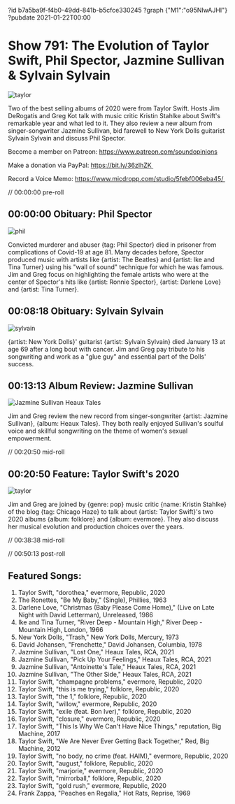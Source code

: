 ?id b7a5ba9f-f4b0-49dd-841b-b5cfce330245
?graph {"M1":"o95NIwAJHI"}
?pubdate 2021-01-22T00:00
# Show 791: The Evolution of Taylor Swift, Phil Spector, Jazmine Sullivan & Sylvain Sylvain

![taylor](https://static.soundopinions.org/images/2021/taylor.jpeg)

Two of the best selling albums of 2020 were from Taylor Swift. Hosts Jim DeRogatis and Greg Kot talk with music critic Kristin Stahlke about Swift's remarkable year and what led to it. They also review a new album from singer-songwriter Jazmine Sullivan, bid farewell to New York Dolls guitarist Sylvain Sylvain and discuss Phil Spector. 

Become a member on Patreon: https://www.patreon.com/soundopinions

Make a donation via PayPal: https://bit.ly/36zIhZK 

Record a Voice Memo: https://www.micdropp.com/studio/5febf006eba45/ 

// 00:00:00 pre-roll

## 00:00:00 Obituary: Phil Spector
![phil](https://static.soundopinions.org/images/2021/phil.jpeg)

Convicted murderer and abuser {tag: Phil Spector} died in prisoner from complications of Covid-19 at age 81. Many decades before, Spector produced music with artists like {artist: The Beatles} and {artist: Ike and Tina Turner} using his "wall of sound" technique for which he was famous. Jim and Greg focus on highlighting the female artists who were at the center of Spector's hits like {artist: Ronnie Spector}, {artist: Darlene Love} and {artist: Tina Turner}.

## 00:08:18 Obituary: Sylvain Sylvain
![sylvain](https://static.soundopinions.org/images/2021/sylvain.jpeg)

{artist: New York Dolls}' guitarist {artist: Sylvain Sylvain} died January 13 at age 69 after a long bout with cancer. Jim and Greg pay tribute to his songwriting and work as a "glue guy" and essential part of the Dolls' success. 


## 00:13:13 Album Review: Jazmine Sullivan

![Jazmine Sullivan Heaux Tales](https://static.soundopinions.org/assets/791/M12.jpg)

Jim and Greg review the new record from singer-songwriter {artist: Jazmine Sullivan}, {album: Heaux Tales}. They both really enjoyed Sullivan's soulful voice and skillful songwriting on the theme of women's sexual empowerment.


// 00:20:50 mid-roll

## 00:20:50 Feature: Taylor Swift's 2020
![taylor](https://static.soundopinions.org/images/2021/taylor.jpeg)

Jim and Greg are joined by {genre: pop} music critic {name: Kristin Stahlke} of the blog {tag: Chicago Haze} to talk about {artist: Taylor Swift}'s two 2020 albums {album: folklore} and {album: evermore}. They also discuss her musical evolution and production choices over the years.


// 00:38:38 mid-roll

// 00:50:13 post-roll


## Featured Songs:

1. Taylor Swift, "dorothea," evermore, Republic, 2020
1. The Ronettes, "Be My Baby," (Single), Phillies, 1963
1. Darlene Love, "Christmas (Baby Please Come Home)," (Live on Late Night with David Letterman), Unreleased, 1986
1. Ike and Tina Turner, "River Deep - Mountain High," River Deep - Mountain High, London, 1966
1. New York Dolls, "Trash," New York Dolls, Mercury, 1973
1. David Johansen, "Frenchette," David Johansen, Columbia, 1978
1. Jazmine Sullivan, "Lost One," Heaux Tales, RCA, 2021
1. Jazmine Sullivan, "Pick Up Your Feelings," Heaux Tales, RCA, 2021
1. Jazmine Sullivan, "Antoinette's Tale," Heaux Tales, RCA, 2021
1. Jazmine Sullivan, "The Other Side," Heaux Tales, RCA, 2021
1. Taylor Swift, "champagne problems," evermore, Republic, 2020
1. Taylor Swift, "this is me trying," folklore, Republic, 2020
1. Taylor Swift, "the 1," folklore, Republic, 2020
1. Taylor Swift, "willow," evermore, Republic, 2020
1. Taylor Swift, "exile (feat. Bon Iver)," folklore, Republic, 2020
1. Taylor Swift, "closure," evermore, Republic, 2020
1. Taylor Swift, "This Is Why We Can't Have Nice Things," reputation, Big Machine, 2017
1. Taylor Swift, "We Are Never Ever Getting Back Together," Red, Big Machine, 2012
1. Taylor Swift, "no body, no crime (feat. HAIM)," evermore, Republic, 2020
1. Taylor Swift, "august," folklore, Republic, 2020
1. Taylor Swift, "marjorie," evermore, Republic, 2020
1. Taylor Swift, "mirrorball," folklore, Republic, 2020
1. Taylor Swift, "gold rush," evermore, Republic, 2020
1. Frank Zappa, "Peaches en Regalia," Hot Rats, Reprise, 1969
